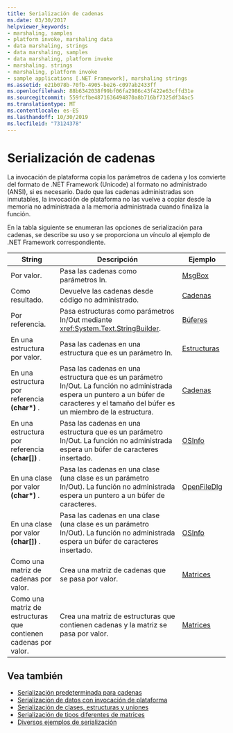 ```yaml
---
title: Serialización de cadenas
ms.date: 03/30/2017
helpviewer_keywords:
- marshaling, samples
- platform invoke, marshaling data
- data marshaling, strings
- data marshaling, samples
- data marshaling, platform invoke
- marshaling. strings
- marshaling, platform invoke
- sample applications [.NET Framework], marshaling strings
ms.assetid: e21b078b-70fb-4905-be26-c097ab2433ff
ms.openlocfilehash: 88b6342038f99bf06fa2986c43f422e63cffd31e
ms.sourcegitcommit: 559fcfbe4871636494870a8b716bf7325df34ac5
ms.translationtype: MT
ms.contentlocale: es-ES
ms.lasthandoff: 10/30/2019
ms.locfileid: "73124378"
---
```

# <a name="marshaling-strings"></a>Serialización de cadenas
La invocación de plataforma copia los parámetros de cadena y los convierte del formato de .NET Framework (Unicode) al formato no administrado (ANSI), si es necesario. Dado que las cadenas administradas son inmutables, la invocación de plataforma no las vuelve a copiar desde la memoria no administrada a la memoria administrada cuando finaliza la función.  
  
 En la tabla siguiente se enumeran las opciones de serialización para cadenas, se describe su uso y se proporciona un vínculo al ejemplo de .NET Framework correspondiente.  
  
|String|Descripción|Ejemplo|  
|------------|-----------------|------------|  
|Por valor.|Pasa las cadenas como parámetros In.|[MsgBox](msgbox-sample.md)|  
|Como resultado.|Devuelve las cadenas desde código no administrado.|[Cadenas](https://docs.microsoft.com/previous-versions/dotnet/netframework-4.0/e765dyyy(v=vs.100))|  
|Por referencia.|Pasa estructuras como parámetros In/Out mediante <xref:System.Text.StringBuilder>.|[Búferes](https://docs.microsoft.com/previous-versions/dotnet/netframework-4.0/x3txb6xc(v=vs.100))|  
|En una estructura por valor.|Pasa las cadenas en una estructura que es un parámetro In.|[Estructuras](https://docs.microsoft.com/previous-versions/dotnet/netframework-4.0/eadtsekz(v=vs.100))|  
|En una estructura por referencia **(char\*)** .|Pasa las cadenas en una estructura que es un parámetro In/Out. La función no administrada espera un puntero a un búfer de caracteres y el tamaño del búfer es un miembro de la estructura.|[Cadenas](https://docs.microsoft.com/previous-versions/dotnet/netframework-4.0/e765dyyy(v=vs.100))|  
|En una estructura por referencia **(char[])** .|Pasa las cadenas en una estructura que es un parámetro In/Out. La función no administrada espera un búfer de caracteres insertado.|[OSInfo](https://docs.microsoft.com/previous-versions/dotnet/netframework-4.0/795sy883(v=vs.100))|  
|En una clase por valor **(char\*)** .|Pasa las cadenas en una clase (una clase es un parámetro In/Out). La función no administrada espera un puntero a un búfer de caracteres.|[OpenFileDlg](https://docs.microsoft.com/previous-versions/dotnet/netframework-4.0/w5tyztk9(v=vs.100))|  
|En una clase por valor **(char[])** .|Pasa las cadenas en una clase (una clase es un parámetro In/Out). La función no administrada espera un búfer de caracteres insertado.|[OSInfo](https://docs.microsoft.com/previous-versions/dotnet/netframework-4.0/795sy883(v=vs.100))|  
|Como una matriz de cadenas por valor.|Crea una matriz de cadenas que se pasa por valor.|[Matrices](marshaling-different-types-of-arrays.md)|  
|Como una matriz de estructuras que contienen cadenas por valor.|Crea una matriz de estructuras que contienen cadenas y la matriz se pasa por valor.|[Matrices](marshaling-different-types-of-arrays.md)|  
  
## <a name="see-also"></a>Vea también

- [Serialización predeterminada para cadenas](default-marshaling-for-strings.md)
- [Serialización de datos con invocación de plataforma](marshaling-data-with-platform-invoke.md)
- [Serialización de clases, estructuras y uniones](marshaling-classes-structures-and-unions.md)
- [Serialización de tipos diferentes de matrices](marshaling-different-types-of-arrays.md)
- [Diversos ejemplos de serialización](https://docs.microsoft.com/previous-versions/dotnet/netframework-4.0/ss9sb93t(v=vs.100))
